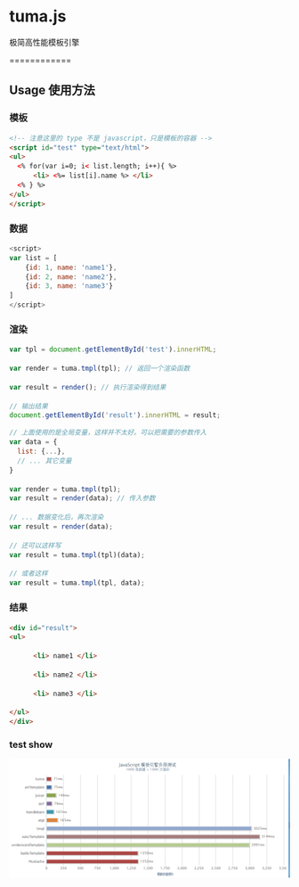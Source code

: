 # tuma.js
极简高性能模板引擎

============

## Usage 使用方法

### 模板
```html
<!-- 注意这里的 type 不是 javascript，只是模板的容器 -->
<script id="test" type="text/html">
<ul>
  <% for(var i=0; i< list.length; i++){ %>
      <li> <%= list[i].name %> </li>
  <% } %>
</ul>
</script>
```

### 数据
```javascript
<script>
var list = [
    {id: 1, name: 'name1'},
    {id: 2, name: 'name2'},
    {id: 3, name: 'name3'}
]
</script>
```

### 渲染
```javascript
var tpl = document.getElementById('test').innerHTML;

var render = tuma.tmpl(tpl); // 返回一个渲染函数

var result = render(); // 执行渲染得到结果

// 输出结果
document.getElementById('result').innerHTML = result;
```
```javascript
// 上面使用的是全局变量，这样并不太好。可以把需要的参数传入
var data = {
  list: {...},
  // ... 其它变量
}

var render = tuma.tmpl(tpl);
var result = render(data); // 传入参数

// ... 数据变化后，再次渲染
var result = render(data);

// 还可以这样写
var result = tuma.tmpl(tpl)(data);

// 或者这样
var result = tuma.tmpl(tpl, data);
```

### 结果
```html
<div id="result">
<ul>
  
      <li> name1 </li>
  
      <li> name2 </li>
  
      <li> name3 </li>
  
</ul>
</div>
```


### test show

![](./test/test.png)
